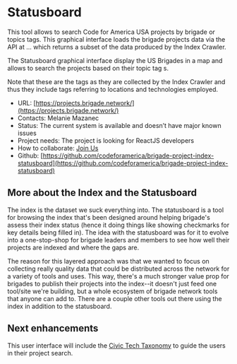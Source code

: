 # Statusboard

This tool allows to search Code for America USA projects by brigade or topics tags.
This graphical interface loads the brigade projects data via the API at ... which returns a subset of the data produced by the
Index Crawler.

The Statusboard graphical interface display the US Brigades in a map and allows to search the projects based on their topic tag
s.

Note that these are the tags as they are collected by the Index Crawler
and thus they include tags referring to locations and technologies employed.

- URL: [https://projects.brigade.network/](https://projects.brigade.network/)
- Contacts: Melanie Mazanec
- Status: The current system is available and doesn’t have major known issues
- Project needs: The project is looking for ReactJS developers
- How to collaborate: [Join Us](../join-us.md#how-to-participate)
- Github: [https://github.com/codeforamerica/brigade-project-index-statusboard](https://github.com/codeforamerica/brigade-project-index-statusboard)

## More about the Index and the Statusboard

The index is the dataset we suck everything into.  The statusboard is a tool for browsing the index that's been designed around helping brigade's assess their index status (hence it doing things like showing checkmarks for key details being filled in).  The idea with the statusboard was for it to evolve into a one-stop-shop for brigade leaders and members to see how well their projects are indexed and where the gaps are.

The reason for this layered approach was that we wanted to focus on collecting really quality data that could be distributed across the network for a variety of tools and uses.  This way, there's a much stronger value prop for brigades to publish their projects into the index--it doesn't just feed one tool/site we're building, but a whole ecosystem of brigade network tools that anyone can add to. There are a couple other tools out there using the index in addition to the statusboard.

## Next enhancements

This user interface will include the [Civic Tech Taxonomy](civic-tech-taxonomy.md) to guide the users in their project search.
